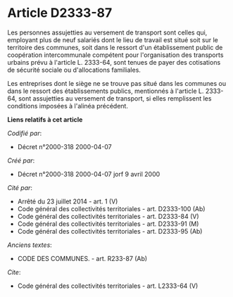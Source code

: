 # Article D2333-87

Les personnes assujetties au versement de transport sont celles qui, employant plus de neuf salariés dont le lieu de travail
est situé soit sur le territoire des communes, soit dans le ressort d'un établissement public de coopération intercommunale
compétent pour l'organisation des transports urbains prévu à l'article L. 2333-64, sont tenues de payer des cotisations de
sécurité sociale ou d'allocations familiales. 

Les entreprises dont le siège ne se trouve pas situé dans les communes ou dans le ressort des établissements publics,
mentionnés à l'article L. 2333-64, sont assujetties au versement de transport, si elles remplissent les conditions imposées à
l'alinéa précédent.

**Liens relatifs à cet article**

_Codifié par_:

  - Décret n°2000-318 2000-04-07

_Créé par_:

  - Décret n°2000-318 2000-04-07 jorf 9 avril 2000

_Cité par_:

  - Arrêté du 23 juillet 2014 - art. 1 (V)
  - Code général des collectivités territoriales - art. D2333-100 (Ab)
  - Code général des collectivités territoriales - art. D2333-84 (V)
  - Code général des collectivités territoriales - art. D2333-91 (M)
  - Code général des collectivités territoriales - art. D2333-95 (Ab)

_Anciens textes_:

  - CODE DES COMMUNES. - art. R233-87 (Ab)

_Cite_:

  - Code général des collectivités territoriales - art. L2333-64 (V)
